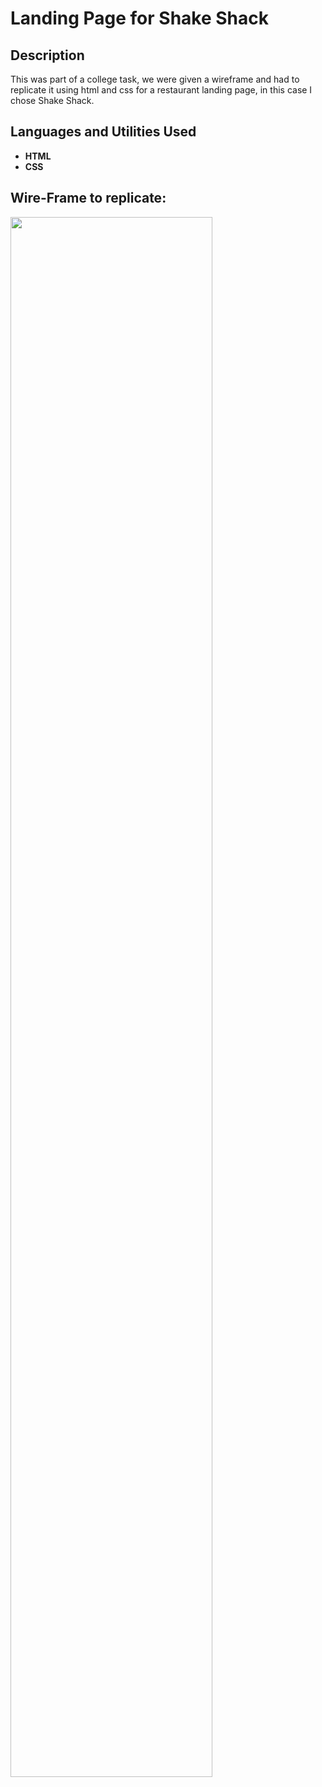 <h1>Landing Page for Shake Shack</h1>

<h2>Description</h2>
This was part of a college task, we were given a wireframe and had to replicate it using html and css for a restaurant landing page, in this case I chose Shake Shack.
<br />


<h2>Languages and Utilities Used</h2>

- <b>HTML</b>
- <b>CSS</b>

<h2>Wire-Frame to replicate:</h2>

<img src="https://imgur.com/JOjEv3B" height="80%" width="80%"/>
<br />





